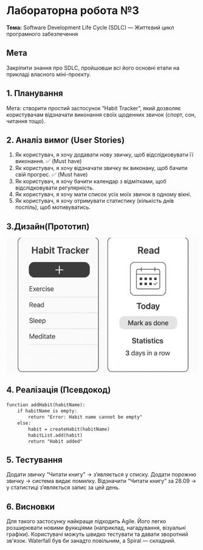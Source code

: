 # Лабораторна робота №3
**Тема:** Software Development Life Cycle (SDLC) — Життєвий цикл програмного забезпечення

## Мета
Закріпити знання про SDLC, пройшовши всі його основні етапи на прикладі власного міні-проєкту.

## 1. Планування
Мета: створити простий застосунок “Habit Tracker”, який дозволяє користувачам відзначати виконання своїх щоденних звичок (спорт, сон, читання тощо).

## 2. Аналіз вимог (User Stories)
1. Як користувач, я хочу додавати нову звичку, щоб відслідковувати її виконання. ✅ (Must have)
2. Як користувач, я хочу відзначати звичку як виконану, щоб бачити свій прогрес. ✅ (Must have)
3. Як користувач, я хочу бачити календар з відмітками, щоб відслідковувати регулярність.
4. Як користувач, я хочу мати список усіх моїх звичок в одному вікні.
5. Як користувач, я хочу отримувати статистику (кількість днів поспіль), щоб мотивуватись.

## 3.Дизайн(Прототип)
![Image Alt](https://github.com/Yulia10000/sdlc-lab-Zadachyna/blob/main/image0.jpeg?raw=true)
## 4. Реалізація (Псевдокод)
```pseudo
function addHabit(habitName):
    if habitName is empty:
        return "Error: Habit name cannot be empty"
    else:
        habit = createHabit(habitName)
        habitList.add(habit)
        return "Habit added"
```  
## 5. Тестування
Додати звичку “Читати книгу” → з’являється у списку.
Додати порожню звичку → система видає помилку.
Відзначити “Читати книгу” за 28.09 → у статистиці з’являється запис за цей день.

## 6. Висновки
Для такого застосунку найкраще підходить Agile.
Його легко розширювати новими функціями (наприклад, нагадування, візуальні графіки).
Користувачі можуть швидко тестувати та давати зворотний зв'язок.
Waterfall був би занадто повільним, а Spiral — складний.


